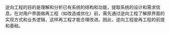 逆向工程的目的是理解和分析已有系统的结构和功能，提取系统的设计和需求信息。在对用户界面做再工程（如改造或优化）前，需先通过逆向工程了解原界面的实现方式和业务逻辑，这样再工程才能合理改进。因此，逆向工程是再工程的前提和基础。